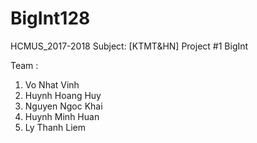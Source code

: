# BigInt128
HCMUS_2017-2018
Subject: [KTMT&HN]
Project #1 BigInt

Team :
1. Vo Nhat Vinh
2. Huynh Hoang Huy
3. Nguyen Ngoc Khai
4. Huynh Minh Huan
5. Ly Thanh Liem
